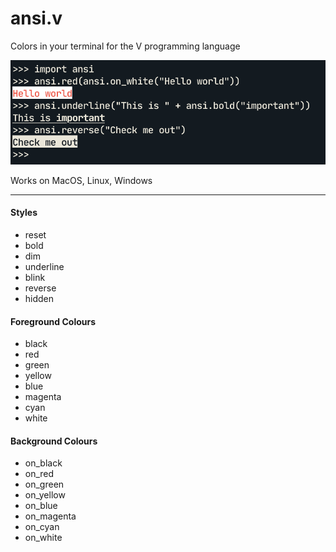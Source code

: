 # ansi.v

Colors in your terminal for the V programming language

![img](example.png)

Works on MacOS, Linux, Windows

--------

#### Styles
- reset
- bold
- dim
- underline
- blink
- reverse
- hidden

#### Foreground Colours
- black
- red
- green
- yellow
- blue
- magenta
- cyan
- white

#### Background Colours
- on_black
- on_red
- on_green
- on_yellow
- on_blue
- on_magenta
- on_cyan
- on_white
